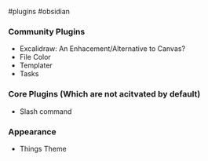 #plugins #obsidian 

### Community Plugins
* Excalidraw: An Enhacement/Alternative to Canvas?
* File Color
* Templater
* Tasks
### Core Plugins (Which are not acitvated by default)
* Slash command

### Appearance
* Things Theme

